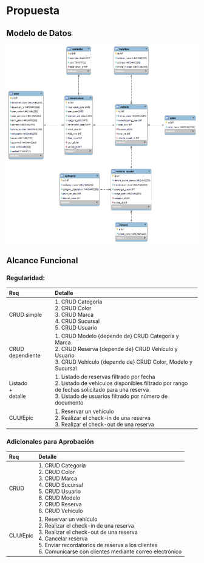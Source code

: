 # Propuesta

## Modelo de Datos

![Modelo de Datos](../../assets/data-model/data-model.png)

## Alcance Funcional

### Regularidad:

| Req                     | Detalle                                                                                                                                                                                              |
| :---------------------- | :--------------------------------------------------------------------------------------------------------------------------------------------------------------------------------------------------- |
| CRUD simple             | 1. CRUD Categoría<br>2. CRUD Color<br>3. CRUD Marca<br>4. CRUD Sucursal<br>5. CRUD Usuario                                                                                                           |
| CRUD dependiente        | 1. CRUD Modelo {depende de} CRUD Categoría y Marca<br>2. CRUD Reserva {depende de} CRUD Vehículo y Usuario<br>3. CRUD Vehículo {depende de} CRUD Color, Modelo y Sucursal                            |
| Listado<br>+<br>detalle | 1. Listado de reservas filtrado por fecha<br>2. Listado de vehículos disponibles filtrado por rango de fechas solicitado para una reserva<br>3. Listado de usuarios filtrado por número de documento |
| CUU/Epic                | 1. Reservar un vehículo<br>2. Realizar el check-in de una reserva<br>3. Realizar el check-out de una reserva                                                                                         |

### Adicionales para Aprobación

| Req      | Detalle                                                                                                                                                                                                                                             |
| :------- | :-------------------------------------------------------------------------------------------------------------------------------------------------------------------------------------------------------------------------------------------------- |
| CRUD     | 1. CRUD Categoría<br>2. CRUD Color<br>3. CRUD Marca<br>4. CRUD Sucursal<br>5. CRUD Usuario<br>6. CRUD Modelo<br>7. CRUD Reserva<br>8. CRUD Vehículo                                                                                                 |
| CUU/Epic | 1. Reservar un vehículo<br>2. Realizar el check-in de una reserva<br>3. Realizar el check-out de una reserva<br>4. Cancelar reserva<br>5. Enviar recordatorios de reserva a los clientes<br>6. Comunicarse con clientes mediante correo electrónico |
